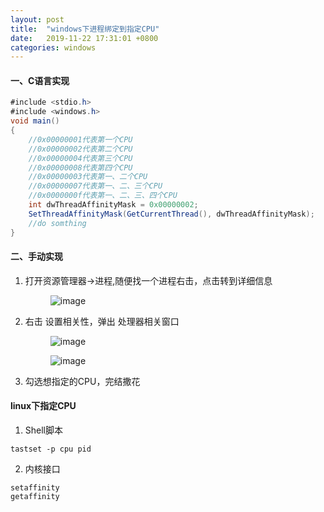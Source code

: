```yaml
---
layout: post
title:  "windows下进程绑定到指定CPU"
date:   2019-11-22 17:31:01 +0800
categories: windows
---
```

#### 一、C语言实现
```java
#include <stdio.h>
#include <windows.h>
void main()
{
    //0x00000001代表第一个CPU
    //0x00000002代表第二个CPU
    //0x00000004代表第三个CPU
    //0x00000008代表第四个CPU
    //0x00000003代表第一、二个CPU
    //0x00000007代表第一、二、三个CPU
    //0x0000000f代表第一、二、三、四个CPU
	int dwThreadAffinityMask = 0x00000002;
    SetThreadAffinityMask(GetCurrentThread(), dwThreadAffinityMask);
    //do somthing
}
```
#### 二、手动实现
1. 打开资源管理器->进程,随便找一个进程右击，点击转到详细信息
   
    <figure>
        <img src="{{ site.baseurl }}/images/windows_cpu1.png" alt="image">
        <figcaption>
        </figcaption>
    </figure>

2. 右击 设置相关性，弹出 处理器相关窗口

    <figure>
        <img src="{{ site.baseurl }}/images/windows_cpu2.png" alt="image">
        <figcaption>
        </figcaption>
    </figure>
    
    <figure>
        <img src="{{ site.baseurl }}/images/windows_cpu3.png" alt="image">
        <figcaption>
        </figcaption>
    </figure>
    
3. 勾选想指定的CPU，完结撒花

#### linux下指定CPU
1. Shell脚本

```shell script
tastset -p cpu pid
```   

2. 内核接口

```shell script
setaffinity 
getaffinity 
```